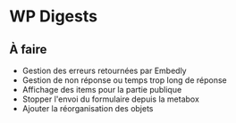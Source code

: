 # WP Digests #

## À faire

- Gestion des erreurs retournées par Embedly
- Gestion de non réponse ou temps trop long de réponse
- Affichage des items pour la partie publique
- Stopper l'envoi du formulaire depuis la metabox
- Ajouter la réorganisation des objets